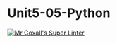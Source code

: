 # Unit5-05-Python
[![Mr Coxall's Super Linter](https://github.com/ICS3U-Programming-Kent-Gatera/Unit5-05-Python/workflows/Mr%20Coxall's%20Super%20Linter/badge.svg)](https://github.com/ICS3U-Programming-Kent-Gatera/Unit5-05-Python/actions/)
